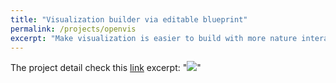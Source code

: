 ```yaml
---
title: "Visualization builder via editable blueprint"
permalink: /projects/openvis
excerpt: "Make visualization is easier to build with more nature interactions. <img src='/images/openvis.png' width='600px'>"
---
```


The project detail check this [link](https://github.com/HongyuJiang/openvis_swust)
excerpt: "<img src='/images/openvis_demo.png'>"